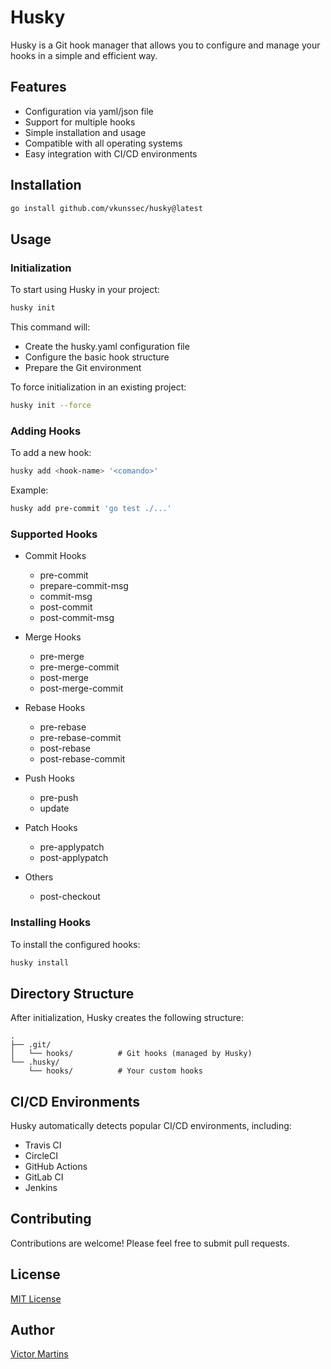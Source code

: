# Husky

Husky is a Git hook manager that allows you to configure and manage your hooks in a simple and efficient way.

## Features

- Configuration via yaml/json file
- Support for multiple hooks
- Simple installation and usage
- Compatible with all operating systems
- Easy integration with CI/CD environments

## Installation

```bash
go install github.com/vkunssec/husky@latest
```

## Usage

### Initialization

To start using Husky in your project:

```bash
husky init
```

This command will:
- Create the husky.yaml configuration file
- Configure the basic hook structure
- Prepare the Git environment

To force initialization in an existing project:

```bash
husky init --force
```

### Adding Hooks

To add a new hook:

```bash
husky add <hook-name> '<comando>'
```

Example:
```bash
husky add pre-commit 'go test ./...'
```

### Supported Hooks

- Commit Hooks
  - pre-commit
  - prepare-commit-msg
  - commit-msg
  - post-commit
  - post-commit-msg

- Merge Hooks
  - pre-merge
  - pre-merge-commit
  - post-merge
  - post-merge-commit

- Rebase Hooks
  - pre-rebase
  - pre-rebase-commit
  - post-rebase
  - post-rebase-commit

- Push Hooks
  - pre-push
  - update

- Patch Hooks
  - pre-applypatch
  - post-applypatch

- Others
  - post-checkout

### Installing Hooks

To install the configured hooks:

```bash
husky install   
```

## Directory Structure

After initialization, Husky creates the following structure:

```
.
├── .git/
│   └── hooks/          # Git hooks (managed by Husky)
└── .husky/
    └── hooks/          # Your custom hooks
```

## CI/CD Environments

Husky automatically detects popular CI/CD environments, including:
- Travis CI
- CircleCI
- GitHub Actions
- GitLab CI
- Jenkins

## Contributing

Contributions are welcome! Please feel free to submit pull requests.

## License

[MIT License](LICENSE)

## Author

[Victor Martins](https://github.com/vkunssec)
```
